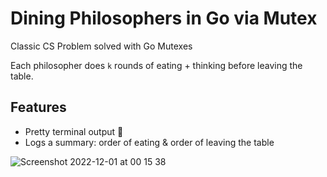 # Dining Philosophers in Go via Mutex

Classic CS Problem solved with Go Mutexes

Each philosopher does `k` rounds of eating + thinking before leaving the table. 

## Features

- Pretty terminal output 🤩
- Logs a summary: order of eating & order of leaving the table

![Screenshot 2022-12-01 at 00 15 38](https://user-images.githubusercontent.com/32189942/204920133-86e59183-9e6b-45c8-8577-f00c5b499732.png)

